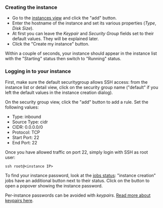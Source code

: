 ### Creating the instance

* Go to the [instances view](/instances) and click the "add" button.
* Enter the hostname of the instance and set its various properties (*Type*,
  *Disk Size*).
* At first you can leave the *Keypair* and *Security Group* fields set to
  their default values. They will be explained later.
* Click the "Create my instance" button.

Within a couple of seconds, your instance should appear in the instance list
with the "Starting" status then switch to "Running" status.

### Logging in to your instance

First, make sure the default securitygroup allows SSH access: from the
instance list or detail view, click on the security group name ("default" if
you left the default values in the instance creation dialog).

On the security group view, click the "add" button to add a rule. Set the
following values:

* Type: inbound
* Source Type: cidr
* CIDR: 0.0.0.0/0
* Protocol: TCP
* Start Port: 22
* End Port: 22

Once you have allowed traffic on port 22, simply login with SSH as root user:

`ssh root@<instance IP>`

To find your instance password, look at the [jobs status](/jobs): "instance
creation" jobs have an additional button next to their status. Click on the
button to open a popover showing the instance password.

Per-instance passwords can be avoided with *keypairs*. [Read more about
keypairs
here](/documentation/open-cloud/tutorials/ssh-keypairs).
